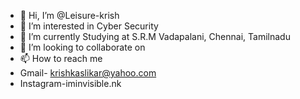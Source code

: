 - 👋 Hi, I’m @Leisure-krish
- 👀 I’m interested in Cyber Security 
- 🌱 I’m currently Studying at S.R.M Vadapalani, Chennai, Tamilnadu
- 💞️ I’m looking to collaborate on 
- 📫 How to reach me
- Gmail- krishkaslikar@yahoo.com
- Instagram-iminvisible.nk

<!---
Leisure-krish/Leisure-krish is a ✨ special ✨ repository because its `README.md` (this file) appears on your GitHub profile.
You can click the Preview link to take a look at your changes.
--->
